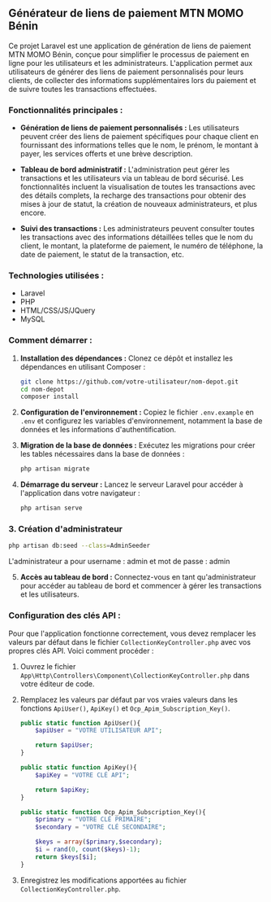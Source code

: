 ## Générateur de liens de paiement MTN MOMO Bénin

Ce projet Laravel est une application de génération de liens de paiement MTN MOMO Bénin, conçue pour simplifier le processus de paiement en ligne pour les utilisateurs et les administrateurs. L'application permet aux utilisateurs de générer des liens de paiement personnalisés pour leurs clients, de collecter des informations supplémentaires lors du paiement et de suivre toutes les transactions effectuées.

### Fonctionnalités principales :

- **Génération de liens de paiement personnalisés :** Les utilisateurs peuvent créer des liens de paiement spécifiques pour chaque client en fournissant des informations telles que le nom, le prénom, le montant à payer, les services offerts et une brève description.
  
- **Tableau de bord administratif :** L'administration peut gérer les transactions et les utilisateurs via un tableau de bord sécurisé. Les fonctionnalités incluent la visualisation de toutes les transactions avec des détails complets, la recharge des transactions pour obtenir des mises à jour de statut, la création de nouveaux administrateurs, et plus encore.

- **Suivi des transactions :** Les administrateurs peuvent consulter toutes les transactions avec des informations détaillées telles que le nom du client, le montant, la plateforme de paiement, le numéro de téléphone, la date de paiement, le statut de la transaction, etc.

### Technologies utilisées :

- Laravel
- PHP
- HTML/CSS/JS/JQuery
- MySQL

### Comment démarrer :

1. **Installation des dépendances :** Clonez ce dépôt et installez les dépendances en utilisant Composer :

   ```bash
   git clone https://github.com/votre-utilisateur/nom-depot.git
   cd nom-depot
   composer install
   ```

2. **Configuration de l'environnement :** Copiez le fichier `.env.example` en `.env` et configurez les variables d'environnement, notamment la base de données et les informations d'authentification.

3. **Migration de la base de données :** Exécutez les migrations pour créer les tables nécessaires dans la base de données :

   ```bash
   php artisan migrate
   ```

4. **Démarrage du serveur :** Lancez le serveur Laravel pour accéder à l'application dans votre navigateur :

   ```bash
   php artisan serve
   ```

### 3. Création d'administrateur

```bash
php artisan db:seed --class=AdminSeeder
```

L'administrateur a pour username : admin et mot de passe : admin

5. **Accès au tableau de bord :** Connectez-vous en tant qu'administrateur pour accéder au tableau de bord et commencer à gérer les transactions et les utilisateurs.

### Configuration des clés API :

Pour que l'application fonctionne correctement, vous devez remplacer les valeurs par défaut dans le fichier `CollectionKeyController.php` avec vos propres clés API. Voici comment procéder :

1. Ouvrez le fichier `App\Http\Controllers\Component\CollectionKeyController.php` dans votre éditeur de code.

2. Remplacez les valeurs par défaut par vos vraies valeurs dans les fonctions `ApiUser()`, `ApiKey()` et `Ocp_Apim_Subscription_Key()`.

   ```php
   public static function ApiUser(){
       $apiUser = "VOTRE UTILISATEUR API";
   
       return $apiUser;
   }
   
   public static function ApiKey(){
       $apiKey = "VOTRE CLÉ API";
   
       return $apiKey;
   }
   
   public static function Ocp_Apim_Subscription_Key(){
       $primary = "VOTRE CLÉ PRIMAIRE";
       $secondary = "VOTRE CLÉ SECONDAIRE";
   
       $keys = array($primary,$secondary);
       $i = rand(0, count($keys)-1);
       return $keys[$i];
   }
   ```

3. Enregistrez les modifications apportées au fichier `CollectionKeyController.php`.